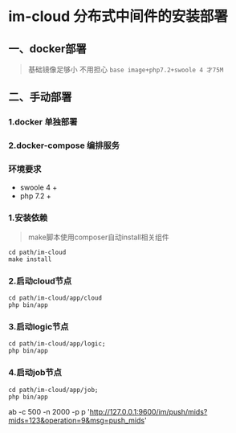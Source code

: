 # im-cloud 分布式中间件的安装部署

## 一、docker部署
>基础镜像足够小 不用担心  `base image+php7.2+swoole 4 才75M`

## 二、手动部署

### 1.docker 单独部署

### 2.docker-compose 编排服务

### 环境要求
- swoole 4 +
- php 7.2 +

### 1.安装依赖
> make脚本使用composer自动install相关组件
```
cd path/im-cloud
make install
```
### 2.启动cloud节点
```
cd path/im-cloud/app/cloud
php bin/app
```
### 3.启动logic节点
```
cd path/im-cloud/app/logic;
php bin/app
```
### 4.启动job节点
```
cd path/im-cloud/app/job;
php bin/app
```
ab -c 500 -n 2000 -p p 'http://127.0.0.1:9600/im/push/mids?mids=123&operation=9&msg=push_mids'
